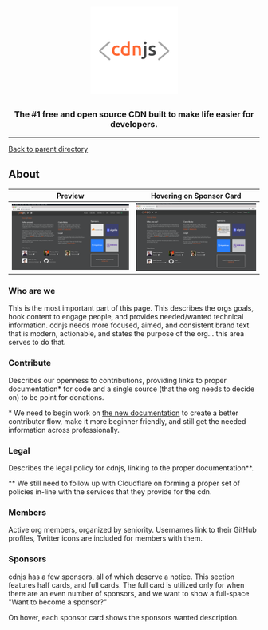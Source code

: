 <h1 align="center">
    <a href="https://cdnjs.com"><img src="https://raw.githubusercontent.com/cdnjs/brand/master/logo/standard/dark-512.png" width="175px" alt="< cdnjs >"></a>
</h1>
 
<h3 align="center">The #1 free and open source CDN built to make life easier for developers.</h3>

---

[Back to parent directory](..)

## About

| Preview | Hovering on Sponsor Card |
|---------|--------------------------|
| [![](About.png)](About.png) | [![](About_Sponsor_Hover.png)](About_Sponsor_Hover.png) |

### Who are we

This is the most important part of this page.
This describes the orgs goals, hook content to engage people, and provides needed/wanted technical information.
cdnjs needs more focused, aimed, and consistent brand text that is modern, actionable, and states the purpose of the
 org... this area serves to do that.

### Contribute

Describes our openness to contributions, providing links to proper documentation\* for code and a single source (that
 the org needs to decide on) to be point for donations.

\* We need to begin work on [the new documentation](https://github.com/cdnjs/new-docs) to create a better contributor
flow, make it more beginner friendly, and still get the needed information across professionally. 

### Legal

Describes the legal policy for cdnjs, linking to the proper documentation\*\*.

\*\* We still need to follow up with Cloudflare on forming a proper set of policies in-line with the services that they
 provide for the cdn.

### Members

Active org members, organized by seniority. Usernames link to their GitHub profiles, Twitter icons are included for
 members with them.

### Sponsors

cdnjs has a few sponsors, all of which deserve a notice. This section features half cards, and full cards. The full card
 is utilized only for when there are an even number of sponsors, and we want to show a full-space "Want to become a
 sponsor?"

On hover, each sponsor card shows the sponsors wanted description. 